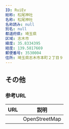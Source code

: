 ```yaml
---
ID: RuiEv
総称: 松尾神社
名称: 松尾神社
名称読み: null
別名: null
都道府県: 埼玉県
区域: 志木市
緯度: 35.8334395
経度: 139.5817669
郵便番号: 3530004
住所: 埼玉県志木市本町２丁目９
---
```


## その他

### 参考URL

| URL | 説明          |
| --- | ------------- |
|     | OpenStreetMap |
